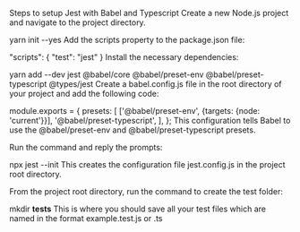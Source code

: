 Steps to setup Jest with Babel and Typescript
Create a new Node.js project and navigate to the project directory.

yarn init --yes
Add the scripts property to the package.json file:

"scripts": {
  "test": "jest"
}
Install the necessary dependencies:

yarn add --dev jest @babel/core @babel/preset-env @babel/preset-typescript @types/jest
Create a babel.config.js file in the root directory of your project and add the following code:

module.exports = {
  presets: [
    ['@babel/preset-env', {targets: {node: 'current'}}],
    '@babel/preset-typescript',
  ],
};
This configuration tells Babel to use the @babel/preset-env and @babel/preset-typescript presets.

Run the command and reply the prompts:

npx jest --init
This creates the configuration file jest.config.js in the project root directory.

From the project root directory, run the command to create the test folder:

mkdir __tests__
This is where you should save all your test files which are named in the format example.test.js or .ts
